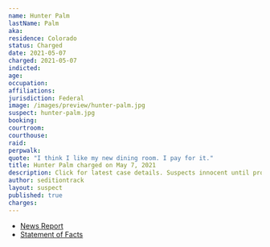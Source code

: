 ```yaml
---
name: Hunter Palm
lastName: Palm
aka:
residence: Colorado
status: Charged
date: 2021-05-07
charged: 2021-05-07
indicted:
age:
occupation:
affiliations:
jurisdiction: Federal
image: /images/preview/hunter-palm.jpg
suspect: hunter-palm.jpg
booking:
courtroom:
courthouse:
raid:
perpwalk:
quote: "I think I like my new dining room. I pay for it."
title: Hunter Palm charged on May 7, 2021
description: Click for latest case details. Suspects innocent until proven guilty.
author: seditiontrack
layout: suspect
published: true
charges:
---
```


- [News Report](https://www.9news.com/article/news/crime/colorado-resident-hunter-palm-capitol-riot-charges/73-ce910300-7d95-4c50-b4a1-125303239381)
- [Statement of Facts](https://extremism.gwu.edu/sites/g/files/zaxdzs2191/f/Hunter%20Palm%20Statement%20of%20Facts.pdf)
